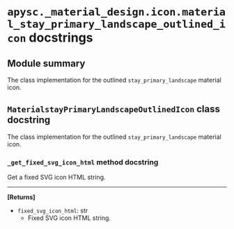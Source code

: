 # `apysc._material_design.icon.material_stay_primary_landscape_outlined_icon` docstrings

## Module summary

The class implementation for the outlined `stay_primary_landscape` material icon.

## `MaterialstayPrimaryLandscapeOutlinedIcon` class docstring

The class implementation for the outlined `stay_primary_landscape` material icon.

### `_get_fixed_svg_icon_html` method docstring

Get a fixed SVG icon HTML string.<hr>

**[Returns]**

- `fixed_svg_icon_html`: str
  - Fixed SVG icon HTML string.